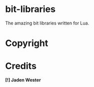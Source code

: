 # bit-libraries
The amazing bit libraries written for Lua. 

# Copyright
# Credits
  **[!] Jaden Wester**
